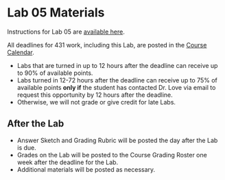 # Lab 05 Materials

Instructions for Lab 05 are [available here](https://github.com/THOMASELOVE/431-2021/blob/main/labs/lab05/lab05.md).

All deadlines for 431 work, including this Lab, are posted in the [Course Calendar](https://thomaselove.github.io/431/calendar.html).

- Labs that are turned in up to 12 hours after the deadline can receive up to 90% of available points.
- Labs turned in 12-72 hours after the deadline can receive up to 75% of available points **only if** the student has contacted Dr. Love via email to request this opportunity by 12 hours after the deadline. 
- Otherwise, we will not grade or give credit for late Labs.

## After the Lab

- Answer Sketch and Grading Rubric will be posted the day after the Lab is due.
- Grades on the Lab will be posted to the Course Grading Roster one week after the deadline for the Lab.
- Additional materials will be posted as necessary.
